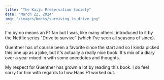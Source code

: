 ```yaml
---
title: "The Kaiju Preservation Society"
date: "March 22, 2024"
img: "/images/books/surviving_to_drive.jpg"
---
```


I'm by no means an F1 fan but I was, like many others, introduced to it by the Netflix series "Drive to survive" (which I've seen all seasons of since).

Guenther has of course been a favorite since the start and so I kinda picked this one up as a joke, but it's actually a really nice book.
It's mix of a diary over a year mixed in with some anecdotes and thoughts.

My respect for Guenther has grown a lot by reading this book. I do feel sorry for him with regards to how Haas F1 worked out.
